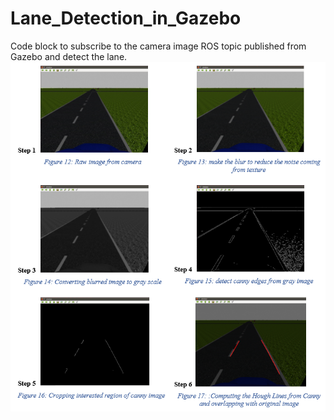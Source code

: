 # Lane_Detection_in_Gazebo
Code block to subscribe to the camera image ROS topic published from Gazebo and detect the lane. \
![Screenshot](lane_detection.png)
